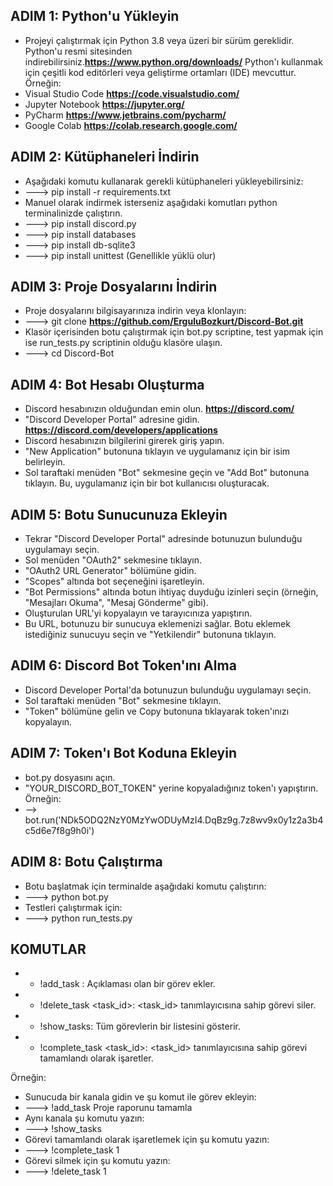 ## ADIM 1: Python'u Yükleyin
- Projeyi çalıştırmak için Python 3.8 veya üzeri bir sürüm gereklidir. Python'u resmi sitesinden indirebilirsiniz.**https://www.python.org/downloads/**
Python'ı kullanmak için çeşitli kod editörleri veya geliştirme ortamları (IDE) mevcuttur. Örneğin:
- Visual Studio Code **https://code.visualstudio.com/**
- Jupyter Notebook **https://jupyter.org/**
- PyCharm **https://www.jetbrains.com/pycharm/**
- Google Colab **https://colab.research.google.com/**


## ADIM 2: Kütüphaneleri İndirin
- Aşağıdaki komutu kullanarak gerekli kütüphaneleri yükleyebilirsiniz:
- ---> pip install -r requirements.txt
- Manuel olarak indirmek isterseniz aşağıdaki komutları python terminalinizde çalıştırın.
- ---> pip install discord.py
- ---> pip install databases
- ---> pip install db-sqlite3
- ---> pip install unittest (Genellikle yüklü olur)


## ADIM 3: Proje Dosyalarını İndirin
- Proje dosyalarını bilgisayarınıza indirin veya klonlayın:
- ---> git clone **https://github.com/ErguluBozkurt/Discord-Bot.git**
- Klasör içerisinden botu çalıştırmak için bot.py scriptine, test yapmak için ise run_tests.py scriptinin olduğu klasöre ulaşın.
- ---> cd Discord-Bot


## ADIM 4: Bot Hesabı Oluşturma
- Discord hesabınızın olduğundan emin olun. **https://discord.com/**
- "Discord Developer Portal" adresine gidin. **https://discord.com/developers/applications**
- Discord hesabınızın bilgilerini girerek giriş yapın.
- "New Application" butonuna tıklayın ve uygulamanız için bir isim belirleyin.
- Sol taraftaki menüden "Bot" sekmesine geçin ve "Add Bot" butonuna tıklayın. Bu, uygulamanız için bir bot kullanıcısı oluşturacak.


## ADIM 5: Botu Sunucunuza Ekleyin
- Tekrar "Discord Developer Portal" adresinde botunuzun bulunduğu uygulamayı seçin.
- Sol menüden "OAuth2" sekmesine tıklayın.
- "OAuth2 URL Generator" bölümüne gidin.
- "Scopes" altında bot seçeneğini işaretleyin.
- "Bot Permissions" altında botun ihtiyaç duyduğu izinleri seçin (örneğin, "Mesajları Okuma", "Mesaj Gönderme" gibi).
- Oluşturulan URL'yi kopyalayın ve tarayıcınıza yapıştırın.
- Bu URL, botunuzu bir sunucuya eklemenizi sağlar. Botu eklemek istediğiniz sunucuyu seçin ve "Yetkilendir" butonuna tıklayın.


## ADIM 6: Discord Bot Token'ını Alma
- Discord Developer Portal'da botunuzun bulunduğu uygulamayı seçin.
- Sol taraftaki menüden "Bot" sekmesine tıklayın.
- "Token" bölümüne gelin ve Copy butonuna tıklayarak token'ınızı kopyalayın.


## ADIM 7: Token'ı Bot Koduna Ekleyin
- bot.py dosyasını açın.
- "YOUR_DISCORD_BOT_TOKEN" yerine kopyaladığınız token'ı yapıştırın. Örneğin:
- --> bot.run('NDk5ODQ2NzY0MzYwODUyMzI4.DqBz9g.7z8wv9x0y1z2a3b4c5d6e7f8g9h0i')


## ADIM 8: Botu Çalıştırma
- Botu başlatmak için terminalde aşağıdaki komutu çalıştırın:
- ---> python bot.py
- Testleri çalıştırmak için:
- ---> python run_tests.py


## KOMUTLAR
- - !add_task <description>: Açıklaması <description> olan bir görev ekler.
- - !delete_task <task_id>: <task_id> tanımlayıcısına sahip görevi siler.
- - !show_tasks: Tüm görevlerin bir listesini gösterir.
- - !complete_task <task_id>: <task_id> tanımlayıcısına sahip görevi tamamlandı olarak işaretler.
    
Örneğin:
- Sunucuda bir kanala gidin ve şu komut ile görev ekleyin:
- ---> !add_task Proje raporunu tamamla
- Aynı kanala şu komutu yazın:
- ---> !show_tasks
- Görevi tamamlandı olarak işaretlemek için şu komutu yazın:
- ---> !complete_task 1
- Görevi silmek için şu komutu yazın:
- ---> !delete_task 1
